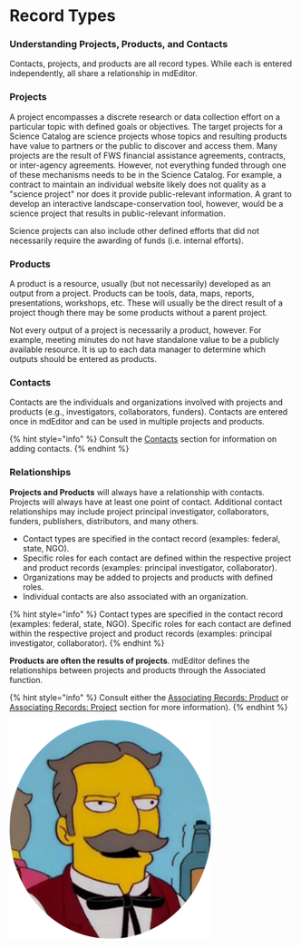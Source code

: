 # Record Types

### Understanding Projects, Products, and Contacts

Contacts, projects, and products are all record types.  While each is entered independently, all share a relationship in mdEditor.

### Projects

A project encompasses a discrete research or data collection effort on a particular topic with defined goals or objectives. The target projects for a Science Catalog are science projects whose topics and resulting products have value to partners or the public to discover and access them.  Many projects are the result of FWS financial assistance agreements, contracts, or inter-agency agreements.  However, not everything funded through one of these mechanisms needs to be in the Science Catalog.  For example, a contract to maintain an individual website likely does not quality as a "science project" nor does it provide public-relevant information. A grant to develop an interactive landscape-conservation tool, however, would be a science project that results in public-relevant information.

Science projects can also include other defined efforts that did not necessarily require the awarding of funds (i.e. internal efforts).

### Products

A product is a resource, usually (but not necessarily) developed as an output from a project. Products can be tools, data, maps, reports, presentations, workshops, etc. These will usually be the direct result of a project though there may be some products without a parent project.

Not every output of a project is necessarily a product, however. For example, meeting minutes do not have standalone value to be a publicly available resource. It is up to each data manager to determine which outputs should be entered as products.

### Contacts

Contacts are the individuals and organizations involved with projects and products (e.g., investigators, collaborators, funders). Contacts are entered once in mdEditor and can be used in multiple projects and products.

{% hint style="info" %}
Consult the [Contacts](../../contact-entry-guidance/) section for information on adding contacts.
{% endhint %}

### Relationships

**Projects and Products** will always have a relationship with contacts. Projects will always have at least one point of contact. Additional contact relationships may include project principal investigator, collaborators, funders, publishers, distributors, and many others. &#x20;

* Contact types are specified in the contact record (examples: federal, state, NGO).&#x20;
* Specific roles for each contact are defined within the respective project and product records (examples: principal investigator, collaborator).
* Organizations may be added to projects and products with defined roles.
* Individual contacts are also associated with an organization.

{% hint style="info" %}
Contact types are specified in the contact record (examples: federal, state, NGO). Specific roles for each contact are defined within the respective project and product records (examples: principal investigator, collaborator).
{% endhint %}

**Products are often the results of projects**. mdEditor defines the relationships between projects and products through the Associated function.

{% hint style="info" %}
Consult either the [Associating Records: Product](broken-reference) or [Associating Records: Project](broken-reference) section for more information).
{% endhint %}

<img src="../../.gitbook/assets/image (74).png" alt="" data-size="line">
